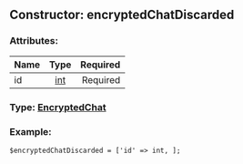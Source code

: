 ## Constructor: encryptedChatDiscarded  

### Attributes:

| Name     |    Type       | Required |
|----------|:-------------:|---------:|
|id|[int](../types/int.md) | Required|


### Type: [EncryptedChat](../types/EncryptedChat.md)

### Example:


```
$encryptedChatDiscarded = ['id' => int, ];
```